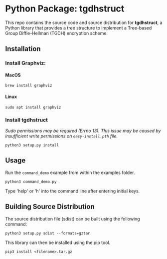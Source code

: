 # Python Package: tgdhstruct
This repo contains the source code and source distribution for **tgdhstruct**, a Python library that provides a tree structure to implement a Tree-based Group Diffie-Hellman (TGDH) encryption scheme. 
## Installation
### Install Graphviz:
#### MacOS
```
brew install graphviz
```
#### Linux
```
sudo apt install graphviz
```
### Install tgdhstruct
*Sudo permissions may be required (Errno 13). This issue may be caused by insufficient write permissions on `easy-install.pth` file.*
```
python3 setup.py install
```
## Usage
Run the `command_demo` example from within the examples folder.
```
python3 command_demo.py
```
Type 'help' or 'h' into the command line after entering initial keys.
## Building Source Distribution
The source distribution file (sdist) can be built using the following command:
```
python3 setup.py sdist --formats=gztar
```
This library can then be installed using the pip tool.
```
pip3 install <filename>.tar.gz
```
